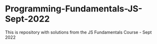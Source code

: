 # Programming-Fundamentals-JS-Sept-2022
This is repository with solutions from the JS Fundamentals Course - Sept 2022
